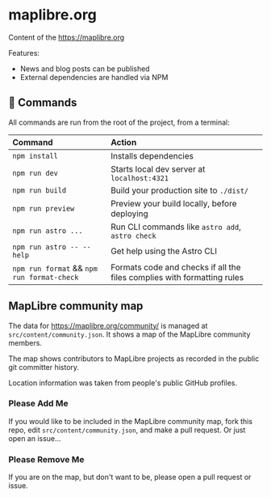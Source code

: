 # maplibre.org

Content of the https://maplibre.org

Features:

- News and blog posts can be published
- External dependencies are handled via NPM

## 🧞 Commands

All commands are run from the root of the project, from a terminal:

| Command                                    | Action                                                                  |
| :----------------------------------------- | :---------------------------------------------------------------------- |
| `npm install`                              | Installs dependencies                                                   |
| `npm run dev`                              | Starts local dev server at `localhost:4321`                             |
| `npm run build`                            | Build your production site to `./dist/`                                 |
| `npm run preview`                          | Preview your build locally, before deploying                            |
| `npm run astro ...`                        | Run CLI commands like `astro add`, `astro check`                        |
| `npm run astro -- --help`                  | Get help using the Astro CLI                                            |
| `npm run format` && `npm run format-check` | Formats code and checks if all the files complies with formatting rules |

## MapLibre community map

The data for https://maplibre.org/community/ is managed at `src/content/community.json`.
It shows a map of the MapLibre community members.

The map shows contributors to MapLibre projects as recorded in the public git committer history.

Location information was taken from people's public GitHub profiles.

### Please Add Me

If you would like to be included in the MapLibre community map, fork this repo, edit `src/content/community.json`, and make a pull request. Or just open an issue...

### Please Remove Me

If you are on the map, but don't want to be, please open a pull request or issue.
